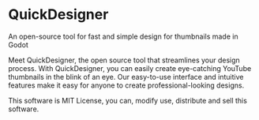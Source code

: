 # QuickDesigner
An open-source tool for fast and simple design for thumbnails made in Godot


Meet QuickDesigner, the open source tool that streamlines your design process. With QuickDesigner, 
you can easily create eye-catching YouTube thumbnails in the blink of an eye. 
Our easy-to-use interface and intuitive features make it easy for anyone to create professional-looking designs. 


This software is MIT License, you can, modify use, distribute and sell this software.